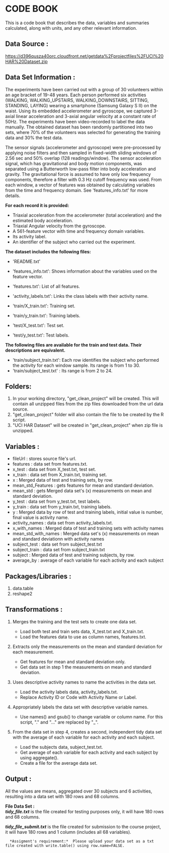 # CODE BOOK

This is a code book that describes the data, variables and summaries calculated, along with units, 
and any other relevant information.


## Data Source :
https://d396qusza40orc.cloudfront.net/getdata%2Fprojectfiles%2FUCI%20HAR%20Dataset.zip


## Data Set Information : 

The experiments have been carried out with a group of 30 volunteers within an age bracket of 19-48 years. 
Each person performed six activities (WALKING, WALKING_UPSTAIRS, WALKING_DOWNSTAIRS, SITTING, STANDING, 
LAYING) wearing a smartphone (Samsung Galaxy S II) on the waist. Using its embedded accelerometer and 
gyroscope, we captured 3-axial linear acceleration and 3-axial angular velocity at a constant rate of 50Hz. 
The experiments have been video-recorded to label the data manually. The obtained dataset has been randomly 
partitioned into two sets, where 70% of the volunteers was selected for generating the training data and 
30% the test data. 

The sensor signals (accelerometer and gyroscope) were pre-processed by applying noise filters and then 
sampled in fixed-width sliding windows of 2.56 sec and 50% overlap (128 readings/window). The sensor 
acceleration signal, which has gravitational and body motion components, was separated using a Butterworth 
low-pass filter into body acceleration and gravity. The gravitational force is assumed to have only low 
frequency components, therefore a filter with 0.3 Hz cutoff frequency was used. From each window, a vector 
of features was obtained by calculating variables from the time and frequency domain. See 'features_info.txt' 
for more details. 

**For each record it is provided:**

- Triaxial acceleration from the accelerometer (total acceleration) and the estimated body acceleration.
- Triaxial Angular velocity from the gyroscope. 
- A 561-feature vector with time and frequency domain variables. 
- Its activity label. 
- An identifier of the subject who carried out the experiment.

**The dataset includes the following files:**

- 'README.txt'

- 'features_info.txt': Shows information about the variables used on the feature vector.

- 'features.txt': List of all features.

- 'activity_labels.txt': Links the class labels with their activity name.

- 'train/X_train.txt': Training set.

- 'train/y_train.txt': Training labels.

- 'test/X_test.txt': Test set.

- 'test/y_test.txt': Test labels.

**The following files are available for the train and test data. Their descriptions are equivalent.**

- 'train/subject_train.txt': Each row identifies the subject who performed the activity for each window sample. 
  Its range is from 1 to 30. 
- 'train/subject_test.txt' : Its range is from 2 to 24.


## Folders:

   1. In your working directory, "get_clean_project" will be created.  This will contain all unzipped files
      from the zip files downloaded from the url data source.
   2. "get_clean_project" folder will also contain the file to be created by the R script.
   3. "UCI HAR Dataset" will be created in "get_clean_project" when zip file is unzipped.


## Variables :

- fileUrl : stores source file's url.
- features : data set from features.txt.
- x_test : data set from X_test.txt, test set.
- x_train : data set from X_train.txt, training set.
- x : Merged data of test and training sets, by row.
- mean_std_Features : gets features for mean and standard deviation.
- mean_std : gets Merged data set's (x) measurements on mean and standard deviation.
- y_test : data set from y_test.txt, test labels.
- y_train : data set from y_train.txt, training labels.
- y : Merged data by row of test and training labels, initial value is number, final value is activity name.
- activity_names : data set from activity_labels.txt.
- x_with_names : Merged data of test and training sets with activity names
- mean_std_with_names : Merged data set's (x) measurements on mean and standard deviationn with activity names
- subject_test : data set from subject_test.txt
- subject_train : data set from subject_train.txt
- subject : Merged data of test and training subjects, by row.
- average_by : average of each variable for each activity and each subject


## Packages/Libraries :

1. data.table
2. reshape2


## Transformations :

1. Merges the training and the test sets to create one data set.
      - Load both test and train sets data, X_test.txt and X_train.txt.
      - Load the features data to use as column names, features.txt.

2. Extracts only the measurements on the mean and standard deviation for each measurement.
      - Get features for mean and standard deviation only.
      - Get data set in step 1 the measurements on mean and standard deviation.

3. Uses descriptive activity names to name the activities in the data set.
      - Load the activity labels data, activity_labels.txt.
      - Replace Activity ID or Code with Activity Name or Label.

4. Appropriately labels the data set with descriptive variable names.
      - Use names() and gsub() to change variable or column name.  For this script, "." and "..."
        are replaced by "_".

5. From the data set in step 4, creates a second, independent tidy data set with the average of each variable 
   for each activity and each subject.
      - Load the subjects data, subject_test.txt.
      - Get average of each variable for each activity and each subject by using aggregate().
      - Create a file for the average data set.


## Output :

All the values are means, aggregated over 30 subjects and 6 activities, resulting into a data set with 180 rows 
and 68 columns.

**File Data Set :**  
***tidy_file.txt*** is the file created for testing purposes only, it will have 180 rows and 68 columns.

***tidy_file_submit.txt*** is the file created for submission to the course project, 
      it will have 180 rows and 1 column (includes all 68 variables).
      
      *Assigment's requirement:*  Please upload your data set as a txt file created with write.table() using row.name=FALSE.
